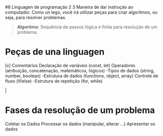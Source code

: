 #8 Linguagen de programação
2
3 Maneira de dar instrução ao computador.
Como un lego, você irá utilizar peças para criar algoritmos, ou seja, para resolver problemas.

>**Algoritmo**: Sequência de passos lógica e finita para resolução de um problema.


# Peças de una linguagen

[x] Comentários
Declaração de variáveis (const, let)
Operadores (atribuição, concatenação, matemáticos, lógicos)
-Tipos de dados (string, number, boolean)
-Estrutura de dados (functions, object, array)
Controle de fluxo (if/else)
-Estrutura de repetição (for, while)

|
# Fases da resolução de um problema

Coletar os Dados
Processar os dados (manipular, alterar ...)
Apresentar os dados